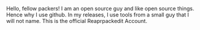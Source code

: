 Hello, fellow packers!
I am an open source guy and like open source things. Hence why I use github.
In my releases, I use tools from a small guy that I will not name. This is the official Reaprpackedit Account.
